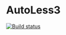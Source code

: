 # AutoLess3 #
[![Build status](https://ci.appveyor.com/api/projects/status/lffh0ehr4k3p8h07/branch/master?svg=true)](https://ci.appveyor.com/project/ZhukovaAnna33473/autoless3/branch/master)
